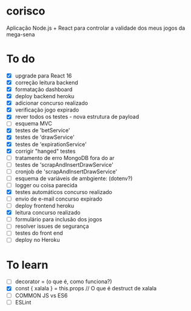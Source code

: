 # corisco
Aplicação Node.js + React para controlar a validade dos meus jogos da mega-sena

# To do
- [x] upgrade para React 16
- [x] correção leitura backend
- [x] formatação dashboard
- [x] deploy backend heroku
- [x] adicionar concurso realizado
- [x] verificação jogo expirado
- [x] rever todos os testes - nova estrutura de payload
- [ ] esquema MVC
- [x] testes de 'betService'
- [x] testes de 'drawService'
- [x] testes de 'expirationService'
- [x] corrigir "hanged" testes
- [ ] tratamento de erro MongoDB fora do ar
- [ ] testes de 'scrapAndInsertDrawService'
- [ ] cronjob de 'scrapAndInsertDrawService'
- [ ] esquema de variáveis de ambgiente: (dotenv?)
- [ ] logger ou coisa parecida
- [x] testes automáticos concurso realizado
- [ ] envio de e-mail concurso expirado
- [ ] deploy frontend heroku
- [x] leitura concurso realizado
- [ ] formulário para inclusão dos jogos
- [ ] resolver issues de segurança
- [ ] testes do front end
- [ ] deploy no Heroku

# To learn
- [ ] decorator = (o que é, como funciona?)
- [X] const { xalala } = this.props // O que é destruct de xalala
- [ ] COMMON JS vs ES6
- [ ] ESLint
